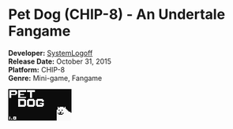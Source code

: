 # Pet Dog (CHIP-8) - An Undertale Fangame
  **Developer:** [SystemLogoff](https://systemlogoff.com/)<br>
  **Release Date:** October 31, 2015<br>
  **Platform:** CHIP-8<br>
  **Genre:** Mini-game, Fangame<br>
  
![Pet Dog](petdog.gif)
